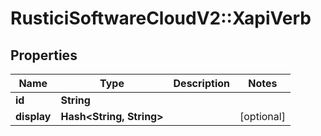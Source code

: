 # RusticiSoftwareCloudV2::XapiVerb

## Properties
Name | Type | Description | Notes
------------ | ------------- | ------------- | -------------
**id** | **String** |  | 
**display** | **Hash&lt;String, String&gt;** |  | [optional] 


